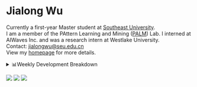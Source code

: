 #  Jialong Wu

Currently a first-year Master student at [Southeast University](https://www.seu.edu.cn/english/).<br>
I am a member of the PAttern Learning and Mining ([PALM](http://palm.seu.edu.cn/home.html)) Lab. I interned at AIWaves Inc. and was a research intern at Westlake University.<br>
Contact: jialongwu@seu.edu.cn<br>
View my [homepage](https://callanwu.github.io/) for more details.

<details><summary>📊Weekly Development Breakdown</summary>

<!--START_SECTION:waka-->

```txt
From: 23 May 2024 - To: 30 May 2024

Total Time: 1 hr 57 mins

Python     1 hr 25 mins    ██████████████████░░░░░░░   72.62 %
HTML       10 mins         ██░░░░░░░░░░░░░░░░░░░░░░░   08.63 %
Bash       7 mins          █▓░░░░░░░░░░░░░░░░░░░░░░░   06.61 %
JSON       7 mins          █▒░░░░░░░░░░░░░░░░░░░░░░░   05.98 %
Text       3 mins          ▓░░░░░░░░░░░░░░░░░░░░░░░░   03.06 %
```

<!--END_SECTION:waka-->

[![wakatime](https://wakatime.com/badge/user/c6720b29-9431-4a60-bc9d-e1fb2b6bd65f.svg)](https://wakatime.com/@c6720b29-9431-4a60-bc9d-e1fb2b6bd65f)
</details>

[![](https://img.shields.io/badge/Google%20Scholar-4385FE.svg?&color=d6d6d6&style=flat-square&logo=google-scholar)](https://scholar.google.com/citations?user=6eg2m4YAAAAJ)
[![](https://img.shields.io/badge/dynamic/json?label=Citations&query=citationCount&url=https%3A%2F%2Fapi.semanticscholar.org%2Fgraph%2Fv1%2Fauthor%2F2240542238%3Ffields%3DcitationCount&style=flat-square&logo=semanticscholar&labelColor=gray&color=gray)](https://www.semanticscholar.org/author/Jialong-Wu/2240542238)
![](https://komarev.com/ghpvc/?username=callanwu)
